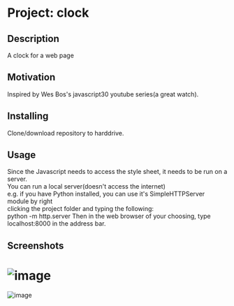 # Project: clock

## Description
A clock for a web page

## Motivation
Inspired by Wes Bos's javascript30 youtube series(a great watch).

## Installing
Clone/download repository to harddrive.

## Usage
Since the Javascript needs to access the style sheet, it needs to be run on a server.  
You can run a local server(doesn't access the internet)  
e.g. if you have Python installed, you can use it's SimpleHTTPServer module by right  
clicking the project folder and typing the following:  
python -m http.server
Then in the web browser of your choosing, type localhost:8000 in the address bar.

## Screenshots
![image](https://user-images.githubusercontent.com/31293098/47322352-8233e680-d64f-11e8-8fe7-aa3d1b106f34.png)
=======
![image](https://user-images.githubusercontent.com/31293098/47322359-86600400-d64f-11e8-9e8c-5f369ce26ce9.png)
